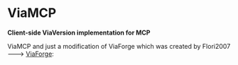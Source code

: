 # ViaMCP

**Client-side ViaVersion implementation for MCP**

ViaMCP and just a modification of ViaForge which was created by Flori2007 ---> [ViaForge](https://github.com/FlorianMichael/ViaForge#viaforge):



